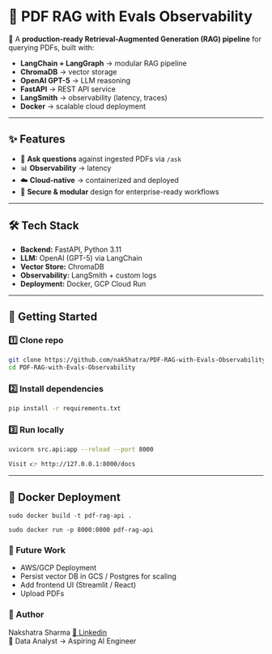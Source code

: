 # 📄 PDF RAG with Evals Observability

🚀 A **production-ready Retrieval-Augmented Generation (RAG) pipeline** for querying PDFs, built with:  
- **LangChain + LangGraph** → modular RAG pipeline  
- **ChromaDB** → vector storage  
- **OpenAI GPT-5** → LLM reasoning  
- **FastAPI** → REST API service  
- **LangSmith** → observability (latency, traces)  
- **Docker** → scalable cloud deployment  

---

## ✨ Features
- 🔎 **Ask questions** against ingested PDFs via `/ask`  
- 📊 **Observability** → latency 
- ☁️ **Cloud-native** → containerized and deployed
- 🔐 **Secure & modular** design for enterprise-ready workflows  

---

## 🛠️ Tech Stack
- **Backend:** FastAPI, Python 3.11 
- **LLM:** OpenAI (GPT-5) via LangChain  
- **Vector Store:** ChromaDB  
- **Observability:** LangSmith + custom logs  
- **Deployment:** Docker, GCP Cloud Run  

---

## 🚀 Getting Started

### 1️⃣ Clone repo
```bash
git clone https://github.com/nak5hatra/PDF-RAG-with-Evals-Observability.git
cd PDF-RAG-with-Evals-Observability
```
### 2️⃣ Install dependencies
```bash
pip install -r requirements.txt
```
### 3️⃣ Run locally
```bash
uvicorn src.api:app --reload --port 8000
```
```bash
Visit 👉 http://127.0.0.1:8000/docs
```
---

## 🐳 Docker Deployment

```
sudo docker build -t pdf-rag-api .
```
```
sudo docker run -p 8000:8000 pdf-rag-api
```

### 🧪 Future Work

- AWS/GCP Deployment
- Persist vector DB in GCS / Postgres for scaling
- Add frontend UI (Streamlit / React)
- Upload PDFs 

### 👤 Author

Nakshatra Sharma
[🔗 Linkedin](https://www.linkedin.com/in/nak5hatra/)   
💼 Data Analyst → Aspiring AI Engineer
